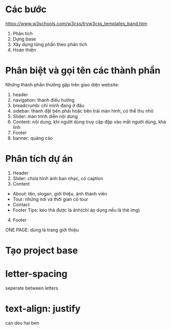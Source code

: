 # Các bước

https://www.w3schools.com/w3css/tryw3css_templates_band.htm

1. Phân tích
2. Dựng base
3. Xây dựng từng phần theo phân tích
4. Hoàn thiện

# Phân biệt và gọi tên các thành phần

Những thành phần thường gặp trên giao diện website:

1. header
2. navigation: thanh điều hướng
3. breadcrumb: chỉ mình đang ở đâu
4. sidebar: thanh đặt bên phải hoặc bên trái màn hình, có thể thu nhỏ
5. Slider: màn trình diễn nội dung
6. Content: nội dung, khi người dùng truy cập đập vào mắt người dùng, khá linh
7. Footer
8. banner: quảng cáo

# Phân tích dự án

1. Header
2. Slider: chứa hình ảnh ban nhạc, có caption
3. Content

- About: tên, slogan, giới thiệu, ảnh thành viên
- Tour: những nơi và thời gian có tour
- Contact
- Footer
  Tips: kéo thả được là ảnh(chỉ áp dụng nếu là thẻ img)

4. Footer

ONE PAGE: dùng là trang giới thiệu

# Tạo project base

# letter-spacing

seperate between letters

# text-align: justify

can deu hai ben
